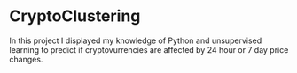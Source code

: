 # CryptoClustering

In this project I displayed my knowledge of Python and unsupervised learning to predict if cryptovurrencies are affected by 24 hour or 7 day price changes.

